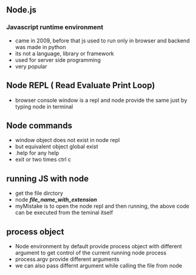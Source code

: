## Node.js
### Javascript runtime environment 
- came in 2009, before that js used to run only in browser and backend was made in python
- its not a language, library or framework
- used for server side programming
- very popular

## Node REPL ( Read Evaluate Print Loop)
- browser console window is a repl and node provide the same just by typing node in terminal

## Node commands
- window object does not exist in node repl 
- but equivalent object global exist
- .help for any help
- exit or two times ctrl c

## running JS with node
- get the file dirctory
- node ***file_name_with_extension***
- myMistake is to open the node repl and then running, the above code can be executed from the teminal itself

## process object
- Node environment by default provide process object with different argument to get control of the current running node process
- process.argv provide different arguments
- we can also pass differnt argument while calling the file from node
